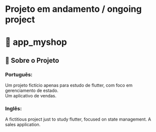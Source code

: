# Projeto em andamento / ongoing project

# 📱 app_myshop

## :memo: Sobre o Projeto<br>
### Português:</br>
Um projeto fictício apenas para estudo de flutter, com foco em gerenciamento de estado.</br>
Um aplicativo de vendas.

### Inglês:<br>
A fictitious project just to study flutter, focused on state management.
A sales application.
